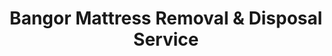 ---
layout: location.njk
title: Bangor Mattress Removal & Disposal Service
description: Commercial hub mattress removal in Bangor with 1M+ mattresses recycled nationwide. Next-day pickup  Skip Penobscot Energy Recovery facility trips - professional service for forestry workers, healthcare staff, and university community throughout Penobscot County.
permalink: /mattress-removal/maine/bangor/
city: Bangor
state: Maine
stateSlug: maine
tier: 2
coordinates:
  lat: 44.8016
  lng: -68.7712
pricing:
  startingPrice: 125
  single: 125
  queen: 155
  king: 180
  boxSpring: 30
neighborhoods:
  - name: Downtown Bangor
    zipCodes: [04401]
  - name: West Broadway
    zipCodes: [04401]
  - name: State Street
    zipCodes: [04401]
  - name: Fairmount
    zipCodes: [04401]
  - name: Little City
    zipCodes: [04401]
  - name: Ohio Street
    zipCodes: [04401]
  - name: Fourteenth Street
    zipCodes: [04401]
  - name: Thomas Hill
    zipCodes: [04401]
  - name: Capehart
    zipCodes: [04401]
  - name: Bass Park
    zipCodes: [04401]
  - name: Bangor Gardens
    zipCodes: [04401]
  - name: East Bangor
    zipCodes: [04401]
  - name: North Bangor
    zipCodes: [04401]
  - name: Stillwater Avenue
    zipCodes: [04401]
  - name: Hammond Street
    zipCodes: [04401]
  - name: Union Street
    zipCodes: [04401]
  - name: Center Street
    zipCodes: [04401]
  - name: Harlow Street
    zipCodes: [04401]
  - name: Broadway
    zipCodes: [04401]
  - name: Penobscot River District
    zipCodes: [04401]
zipCodes: [04401]
recyclingPartners:
  - Penobscot Energy Recovery Company
  - Carpenter's Recycling
  - Maine Resource Recovery Association
  - Regional Waste Systems
  - Penobscot County Waste Management
localRegulations: "Unlike Penobscot County's reliance on the Penobscot Energy Recovery facility which requires residents to coordinate scheduled drop-offs during limited business hours and meet specific preparation requirements, our service operates independently from these facilities. The county's energy recovery system demands advance registration and transport logistics that conflict with busy professional schedules and community needs."
nearbyCities:
  - name: Augusta
    slug: augusta
    distance: 73
    isSuburb: false
  - name: Portland
    slug: portland
    distance: 135
    isSuburb: false
  - name: Lewiston
    slug: lewiston
    distance: 95
    isSuburb: false
reviews:
  count: 1,847
  featured:
    - text: "Paper mill maintenance runs on 12-hour shifts that make waste facility trips impossible during their operating windows. These professionals showed up Saturday morning at 7 AM sharp - exactly when I needed them after finishing a night shift at the Lincoln mill. Handled my box spring and mattress efficiently while I could finally get some sleep."
      author: "Miguel D."
      neighborhood: "Stillwater Avenue"
    - text: "Eastern Maine Medical Center nursing staff work unpredictable schedules that don't align with county facility hours. Called these guys after pulling three doubles in a row - they arranged pickup for my day off and completed everything while I was grocery shopping. Professional team that gets healthcare scheduling challenges."
      author: "Sarah K."
      neighborhood: "State Street"
    - text: "university town logistics can be tricky but they handled our downtown apartment building pickup perfectly. narrow stairwells and limited parking didn't slow them down at all. way more convenient than trying to haul everything to the energy recovery facility 🙌"
      author: "Jake M."
      neighborhood: "Downtown Bangor"
faqs:
  - question: "Do you accommodate forestry and lumber industry schedules?"
    answer: "Absolutely. Bangor's forestry economy creates unique timing needs with mill workers and logging operations. We provide flexible pickup windows including early morning, evening, and weekend service to coordinate with industry demands throughout Penobscot County."
  - question: "How does your service compare to Penobscot Energy Recovery facility requirements?"
    answer: "We eliminate facility coordination entirely. While Penobscot County residents must schedule appointments, transport materials during restricted hours, and meet specific preparation standards, we provide complete door-to-door service with guaranteed recycling and no facility visits required."
  - question: "Can you handle downtown Bangor and university area access challenges?"
    answer: "Yes. Bangor's historic downtown streets, university housing, and older residential areas present varied access situations. Our teams navigate tight spaces, coordinate with property managers, and handle challenging carries throughout Maine's commercial and educational hub."
  - question: "What's your pricing structure for Bangor mattress removal?"
    answer: "Complete removal per mattress, including professional pickup, transportation, and 100% recycling. Additional charges only apply for stairs ($10/flight) or extended carries beyond 75 feet from our vehicle."
  - question: "Do you guarantee environmental compliance and recycling?"
    answer: "Completely guaranteed. We've processed over 1 million mattresses nationwide through certified recycling facilities. Your Bangor mattress materials become construction steel (springs), carpet padding (foam), and textile manufacturing inputs (fabrics)."
  - question: "How quickly can you schedule pickup in the Bangor area?"
    answer: "Next-day service available throughout Penobscot County. Schedule online in 60 seconds or call (720) 263-6094. Most appointments confirmed within 24 hours, with expanded availability during university move-in/move-out periods."
  - question: "Can you work around Eastern Maine Medical Center schedules?"
    answer: "Yes. Bangor's role as a regional healthcare center creates unique logistics needs. We coordinate with medical professionals and understand hospital district access protocols throughout the area."
  - question: "Do you serve all Bangor neighborhoods and surrounding Penobscot County communities?"
    answer: "Absolutely. From downtown commercial district to university housing areas, residential neighborhoods to industrial zones - we serve every Bangor area with consistent professional service and transparent pricing throughout Penobscot County."
schema:
  "@context": "https://schema.org"
  "@type": "LocalBusiness"
  "@name": "A Bedder World Bangor"
  "address":
    "@type": "PostalAddress"
    "addressLocality": "Bangor"
    "addressRegion": "Maine"
    "addressCountry": "US"
  "geo":
    "@type": "GeoCoordinates"
    "latitude": 44.8016
    "longitude": -68.7712
  "telephone": "720-263-6094"
  "priceRange": "$125-$180"
  "serviceArea": "Bangor, Maine"
  "aggregateRating":
    "@type": "AggregateRating"
    "ratingValue": "4.9"
    "reviewCount": "1847"
pageContent:
  heroDescription: "Complete mattress removal throughout Bangor with guaranteed next-day service. Professional pickup serving forestry workers, healthcare staff, and university community. Book online and avoid Penobscot Energy Recovery facility coordination."
  aboutService: |
    <p>Bangor mattress removal serves Maine's commercial hub through practical scheduling that respects the region's diverse economic landscape. Mill workers, healthcare professionals at Eastern Maine Medical Center, and university community members benefit from service that eliminates waste facility coordination entirely. Penobscot Energy Recovery facility requirements become unnecessary - direct pickup works around your commitments.</p>
    
    <p>Central Maine's commercial center presents distinct logistical requirements: historic downtown buildings with challenging access, university housing areas, healthcare facilities, and industrial zones. Our teams adapt to everything from Victorian-era residential districts to modern medical complexes, ensuring efficient service delivery throughout Bangor's varied urban environment.</p>
    
    <p>Every removal includes professional handling, dependable transportation, and complete recycling without hidden fees. Built for busy professionals who need straightforward solutions. Schedule online immediately - we handle complete logistics while you focus on work and community responsibilities.</p>
  serviceAreasIntro: "Professional mattress removal covers all Bangor districts and neighborhoods, from commercial downtown to residential communities:"
  regulationsCompliance: "Complete independence from Penobscot Energy Recovery requirements eliminates facility scheduling coordination. We manage comprehensive mattress processing - pickup through certified recycling - removing appointment coordination, transport logistics, and preparation requirements. Focus on work and community commitments instead of waste management scheduling throughout Penobscot County."
  environmentalImpact: |
    <p>Bangor's forestry and healthcare economy values environmental stewardship alongside operational efficiency. Every pickup contributes to our 1+ million mattresses recycled nationwide, diverting materials from Maine landfills while supporting regional sustainability initiatives that complement the area's commitment to responsible forestry practices and community environmental leadership.</p>
    
    <p>Our certified recycling process transforms Bangor mattresses into productive resources - steel springs become construction materials supporting regional development projects, foam materials serve automotive and manufacturing industries throughout New England, fabric components enter textile supply chains across the region. This benefits mill workers, healthcare professionals, and university community members across Penobscot County.</p>
    
    <p>From downtown residents to university housing areas, every Bangor customer supports guaranteed recycling that maintains material productivity rather than consuming landfill capacity, reinforcing community environmental values and supporting sustainable growth throughout Maine's commercial and educational center.</p>
  howItWorksScheduling: "Schedule online in 60 seconds or call (720) 263-6094 for Bangor pickup. Flexible timing includes early morning, late afternoon, and weekend appointments coordinating with work schedules and community needs throughout Penobscot County."
  howItWorksService: "Professional teams manage Bangor's urban challenges - navigating historic district logistics, coordinating with healthcare facility protocols, handling university area requirements, and ensuring efficient removal throughout Maine's diverse commercial and residential landscape."
  howItWorksDisposal: "Bangor mattresses receive complete processing at certified recycling facilities. Springs become construction steel, foam transforms into carpet padding, fabric materials process into new textiles. Every pickup supports environmental responsibility while keeping materials from landfills nationwide."
  sidebarStats:
    mattressesRemoved: "8,694"
---